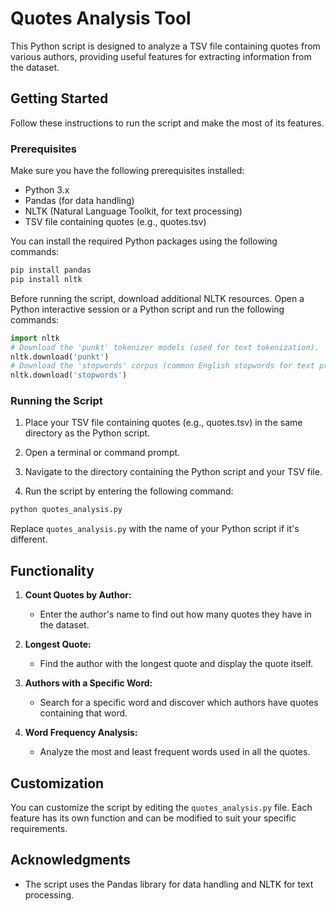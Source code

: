 # Quotes Analysis Tool

This Python script is designed to analyze a TSV file containing quotes from various authors, providing useful features for extracting information from the dataset.

## Getting Started

Follow these instructions to run the script and make the most of its features.

### Prerequisites

Make sure you have the following prerequisites installed:

- Python 3.x
- Pandas (for data handling)
- NLTK (Natural Language Toolkit, for text processing)
- TSV file containing quotes (e.g., quotes.tsv)

You can install the required Python packages using the following commands:

```bash
pip install pandas
pip install nltk
```

Before running the script, download additional NLTK resources. Open a Python interactive session or a Python script and run the following commands:

```python
import nltk
# Download the 'punkt' tokenizer models (used for text tokenization).
nltk.download('punkt')
# Download the 'stopwords' corpus (common English stopwords for text processing).
nltk.download('stopwords')
```

### Running the Script

1. Place your TSV file containing quotes (e.g., quotes.tsv) in the same directory as the Python script.

2. Open a terminal or command prompt.

3. Navigate to the directory containing the Python script and your TSV file.

4. Run the script by entering the following command:

```bash
python quotes_analysis.py
```

Replace `quotes_analysis.py` with the name of your Python script if it's different.

## Functionality

1. **Count Quotes by Author:**
   - Enter the author's name to find out how many quotes they have in the dataset.

2. **Longest Quote:**
   - Find the author with the longest quote and display the quote itself.

3. **Authors with a Specific Word:**
   - Search for a specific word and discover which authors have quotes containing that word.

4. **Word Frequency Analysis:**
   - Analyze the most and least frequent words used in all the quotes.

## Customization

You can customize the script by editing the `quotes_analysis.py` file. Each feature has its own function and can be modified to suit your specific requirements.

## Acknowledgments

- The script uses the Pandas library for data handling and NLTK for text processing.
